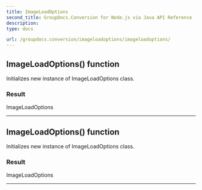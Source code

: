 ```yaml
---
title: ImageLoadOptions
second_title: GroupDocs.Conversion for Node.js via Java API Reference
description: 
type: docs

url: /groupdocs.conversion/imageloadoptions/imageloadoptions/
---
```


## ImageLoadOptions() function

 Initializes new instance of  ImageLoadOptions class.
 

### Result
ImageLoadOptions


---


## ImageLoadOptions() function

 Initializes new instance of  ImageLoadOptions class.
 

### Result
ImageLoadOptions


---


